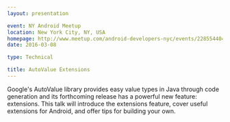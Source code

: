 ```yaml
---
layout: presentation

event: NY Android Meetup
location: New York City, NY, USA
homepage: http://www.meetup.com/android-developers-nyc/events/228554404/
date: 2016-03-08

type: Technical

title: AutoValue Extensions
---
```


Google's AutoValue library provides easy value types in Java through code generation and its forthcoming release has a powerful new feature: extensions. This talk will introduce the extensions feature, cover useful extensions for Android, and offer tips for building your own.
